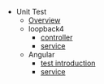 <!--
 * @Author: Null Zhao
 * @Date: 2022-02-18 14:31:37
 * @LastEditors: Null Zhao
 * @LastEditTime: 2022-03-08 13:46:44
 * @FilePath: \my-docs\docs\en-us\_sidebar.md
 * @Description: sidebar配置
 * ctrl+alt+i
 * Copyright (c) 2022 by null, All Rights Reserved. 
-->

- Unit Test
  - [Overview](overview.md"概述")
  - loopback4
    - [controller](lb-controller.md"controller")
    - [service](lb-service.md"service")
  - Angular
    - [test&nbsp;introduction](test-introduction.md"test&nbsp;introduction")
    - [service](ng-service.md"service")
